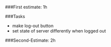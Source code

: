 ###First estimate: 1h

###Tasks
- make log-out button
- set state of server differently when logged out

###Second-Estimate: 2h
